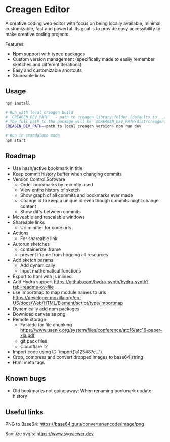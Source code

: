 # Creagen Editor

A creative coding web editor with focus on being locally available, minimal, customizable, fast and powerful. Its goal is to provide easy accessibility to make creative coding projects. 

Features:

- Npm support with typed packages
- Custom version management (specifically made to easily remember sketches and different iterations)
- Easy and customizable shortcuts
- Shareable links

## Usage

```sh
npm install

# Run with local creagen build
# `CREAGEN_DEV_PATH`  - path to creagen library folder (defaults to ../creagen)
# The full path to the package will be `$CREAGEN_DEV_PATH/dist/creagen.js`
CREAGEN_DEV_PATH=<path to local creagen version> npm run dev

# Run in standalone mode
npm start
```

## Roadmap

- Use hash/active bookmark in title
- Keep commit history buffer when changing commits
- Version Control Software
  - Order bookmarks by recently used
  - View entire history of sketch
  - Show graph of all commits and bookmarks ever made
  - Change id to keep a unique id even though commits might change content
  - Show diffs between commits
- Moveable and rescalable windows
- Shareable links
    - Url minifier for code urls
- Actions
    - For shareable link
- Autorun sketches
    - containerize iframe 
    - prevent iframe from hogging all resources
- Add sketch params
  - Add dynamically
  - Input mathematical functions
- Export to html with js inlined
- Add Hydra support https://github.com/hydra-synth/hydra-synth?tab=readme-ov-file
- use importmap to map module names to urls https://developer.mozilla.org/en-US/docs/Web/HTML/Element/script/type/importmap
- Dynamically add npm packages
- Download canvas as png
- Remote storage
  - Fastcdc for file chunking https://www.usenix.org/system/files/conference/atc16/atc16-paper-xia.pdf
  - git pack files
  - Cloudflare r2
- Import code using ID `import('a123487e...')
- Crop, compress and convert dropped images to base64 string
- Html meta tags

## Known bugs
- Old bookmarks not going away: When renaming bookmark update history

## Useful links
PNG to Base64:
https://base64.guru/converter/encode/image/png

Sanitize svg's:
https://www.svgviewer.dev
